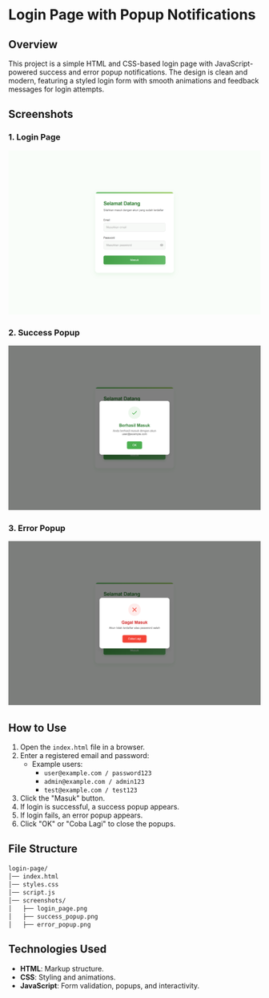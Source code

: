 # Login Page with Popup Notifications

## Overview

This project is a simple HTML and CSS-based login page with JavaScript-powered success and error popup notifications. The design is clean and modern, featuring a styled login form with smooth animations and feedback messages for login attempts.

## Screenshots

### 1. Login Page
![Login Page](screenshots/login_page.png)


### 2. Success Popup
![Success Popup](screenshots/success_popup.png)


### 3. Error Popup
![Error Popup](screenshots/error_popup.png)


## How to Use

1. Open the `index.html` file in a browser.
2. Enter a registered email and password:
   - Example users:
     - `user@example.com / password123`
     - `admin@example.com / admin123`
     - `test@example.com / test123`
3. Click the "Masuk" button.
4. If login is successful, a success popup appears.
5. If login fails, an error popup appears.
6. Click "OK" or "Coba Lagi" to close the popups.

## File Structure

```
login-page/
│── index.html
│── styles.css 
│── script.js 
│── screenshots/
│   ├── login_page.png
│   ├── success_popup.png
│   ├── error_popup.png
```

## Technologies Used

- **HTML**: Markup structure.
- **CSS**: Styling and animations.
- **JavaScript**: Form validation, popups, and interactivity.